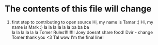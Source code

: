 # The contents of this file will change
1. first step to contributing to open source
Hi, my name is Tamar :)
Hi, my name is Mark :)
la la la la la la
ba ba ba  
la la la la la la 
Tomer Rules1!!!!!!!
Joey doesnt share food!
Dvir - change
Tomer thank you <3
Tal
wow
I'm the final line!
